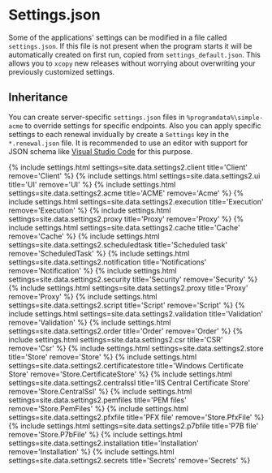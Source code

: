 ---
---
# Settings.json
Some of the applications' settings can be modified in a file called `settings.json`. 
If this file is not present when the program starts it will be automatically 
created on first run, copied from `settings_default.json`. This allows you to
<code>xcopy</code> new releases without worrying about overwriting your previously 
customized settings.

## Inheritance
You can create server-specific `settings.json` files in `%programdata%\simple-acme` 
to override settings for specific endpoints. Also you can apply specific settings to 
each renewal invidually by create a `Settings` key in the `*.renewal.json` file. It is
recommended to use an editor with support for JSON schema like [Visual Studio Code](https://code.visualstudio.com/) for
this purpose.

{% include settings.html settings=site.data.settings2.client title='Client' remove='Client' %}
{% include settings.html settings=site.data.settings2.ui title='UI' remove='UI' %}
{% include settings.html settings=site.data.settings2.acme title='ACME' remove='Acme' %}
{% include settings.html settings=site.data.settings2.execution title='Execution' remove='Execution' %}
{% include settings.html settings=site.data.settings2.proxy title='Proxy' remove='Proxy' %}
{% include settings.html settings=site.data.settings2.cache title='Cache' remove='Cache' %}
{% include settings.html settings=site.data.settings2.scheduledtask title='Scheduled task' remove='ScheduledTask' %}
{% include settings.html settings=site.data.settings2.notification title='Notifications' remove='Notification' %}
{% include settings.html settings=site.data.settings2.security title='Security' remove='Security' %}
{% include settings.html settings=site.data.settings2.proxy title='Proxy' remove='Proxy' %}
{% include settings.html settings=site.data.settings2.script title='Script' remove='Script' %}
{% include settings.html settings=site.data.settings2.validation title='Validation' remove='Validation' %}
{% include settings.html settings=site.data.settings2.order title='Order' remove='Order' %}
{% include settings.html settings=site.data.settings2.csr title='CSR' remove='Csr' %}
{% include settings.html settings=site.data.settings2.store title='Store' remove='Store' %}
{% include settings.html settings=site.data.settings2.certificatestore title='Windows Certificate Store' remove='Store.CertificateStore' %}
{% include settings.html settings=site.data.settings2.centralssl title='IIS Central Certificate Store' remove='Store.CentralSsl' %}
{% include settings.html settings=site.data.settings2.pemfiles title='PEM files' remove='Store.PemFiles' %}
{% include settings.html settings=site.data.settings2.pfxfile title='PFX file' remove='Store.PfxFile' %}
{% include settings.html settings=site.data.settings2.p7bfile title='P7B file' remove='Store.P7bFile' %}
{% include settings.html settings=site.data.settings2.installation title='Installation' remove='Installation' %}
{% include settings.html settings=site.data.settings2.secrets title='Secrets' remove='Secrets' %}